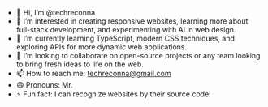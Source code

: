 - 👋 Hi, I’m @techreconna
- 👀 I’m interested in creating responsive websites, learning more about full-stack development, and experimenting with AI in web design.
- 🌱 I’m currently learning TypeScript, modern CSS techniques, and exploring APIs for more dynamic web applications.
- 💞️ I’m looking to collaborate on open-source projects or any team looking to bring fresh ideas to life on the web.
- 📫 How to reach me: techreconna@gmail.com
- 😄 Pronouns: Mr. 
- ⚡ Fun fact: I can recognize websites by their source code!


<!---
techreconna/techreconna is a ✨ special ✨ repository because its `README.md` (this file) appears on your GitHub profile.
You can click the Preview link to take a look at your changes.
--->
